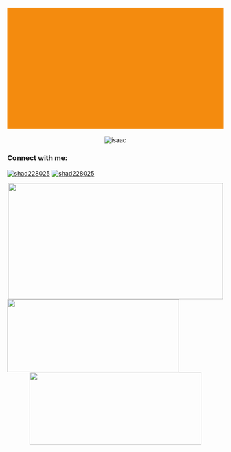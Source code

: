 <p align="center" > <img src="Shad.gif" alt="isaac" /> </p>

<p align="center"> <img src="https://komarev.com/ghpvc/?username=git-shad&label=Profile%20views&color=0e75b6&style=flat" alt="isaac" /> </p>



<h3 align="left">Connect with me:</h3>
<p align="left">
<a href="https://www.facebook.com/shad228025" target="blank"><img align="center" src="https://raw.githubusercontent.com/rahuldkjain/github-profile-readme-generator/master/src/images/icons/Social/facebook.svg" alt="shad228025" height="30" width="40" /></a>
  <a href="https://www.youtube.com/@nexusthreat" target="blank"><img align="center" src="https://raw.githubusercontent.com/rahuldkjain/github-profile-readme-generator/master/src/images/icons/Social/youtube.svg" alt="shad228025" height="30" width="40" /></a>
</p>
<p align="center"> 
    <img align="center"  height="270px" width="500px" src="https://github-readme-streak-stats.herokuapp.com/?user=git-shad&theme=dark"/>
    <img align="left" height="170px" width="400px" src="https://github-readme-stats.vercel.app/api?username=git-shad&?count_private=true&show_icons=true&theme=tokyonight"/>
    <img align="rigth" height="170px" width="400px" src="https://github-readme-stats.vercel.app/api/top-langs/?username=git-shad&hide=html,css,scss&langs_count=15&layout=compact&theme=tokyonight"/>
</p>





